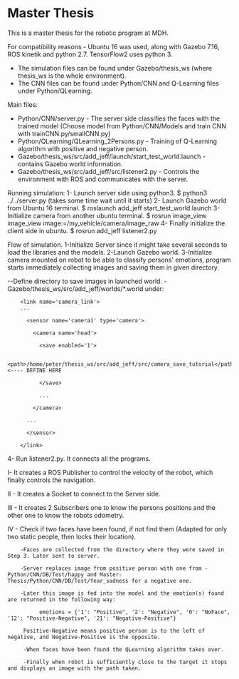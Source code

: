 # Master Thesis
This is a master thesis for the robotic program at MDH.

For compatibility reasons - Ubuntu 16 was used, along with Gazebo 7.16, ROS kinetik and python 2.7.
                            TensorFlow2 uses python 3.
                            
- The simulation files can be found under Gazebo/thesis_ws (where thesis_ws is the whole environment).
- The CNN files can be found under Python/CNN and Q-Learning files under Python/QLearning.

Main files: 
- Python/CNN/server.py - The server side classifies the faces with the trained model (Choose model from Python/CNN/Models and train CNN with trainCNN.py/smallCNN.py)
- Python/QLearning/QLearning_2Persons.py - Training of Q-Learning algorithm with positive and negative person.
- Gazebo/thesis_ws/src/add_jeff/launch/start_test_world.launch - contains Gazebo world information.
- Gazebo/thesis_ws/src/add_jeff/src/listener2.py - Controls the environment with ROS and communicates with the server.

Running simulation:
1- Launch server side using python3. $ python3 ../../server.py (takes some time wait until it starts)
2- Launch Gazebo world from Ubuntu 16 terminal. $ roslaunch add_jeff start_test_world.launch
3- Initialize camera from another ubuntu terminal. $ rosrun image_view image_view image:=/my_vehicle/camera/image_raw
4- Finally initialize the client side in ubuntu. $ rosrun add_jeff listener2.py

Flow of simulation.
1-Initialize Server since it might take several seconds to load the libraries and the models.
2-Launch Gazebo world.
3-Initialize camera mounted on robot to be able to classify persons' emotions, program starts immediately collecting images and saving them in given directory.

  --Define directory to save images in launched world. -Gazebo/thesis_ws/src/add_jeff/worlds/*.world under:
  
        <link name='camera_link'>
        ...
        
          <sensor name='camera1' type='camera'>
          
            <camera name='head'>
            
              <save enabled='1'>
              
                <path>/home/peter/thesis_ws/src/add_jeff/src/camera_save_tutorial</path> <---- DEFINE HERE
                
              </save>
              
              ...
              
            </camera>
            
          ...
          
          </sensor>
          
        </link>
        
4- Run listener2.py. It connects all the programs.

   I- It creates a ROS Publisher to control the velocity of the robot, which finally controls the navigation.
   
   II - It creates a Socket to connect to the Server side.
   
   III - It creates 2 Subscribers one to know the persons positions and the other one to know the robots odometry.
   
   IV - Check if two faces have been found, if not find them (Adapted for only two static people, then locks their location).
   
        -Faces are collected from the directory where they were saved in Step 3. Later sent to server. 
        
        -Server replaces image from positive person with one from - Python/CNN/DB/Test/happy and Master-Thesis/Python/CNN/DB/Test/fear_sadness for a negative one.
        
        -Later this image is fed into the model and the emotion(s) found are returned in the following way:
        
              emotions = {'1': "Positive", '2': "Negative", '0': "NoFace", '12': "Positive-Negative", '21': "Negative-Positive"}
              
         Positive-Negative means positive person is to the left of negative, and Negative-Positive is the opposite.
         
         -When faces have been found the QLearning algorithm takes over.
         
         -Finally when robot is sufficiently close to the target it stops and displays an image with the path taken.
                                                              


                            


